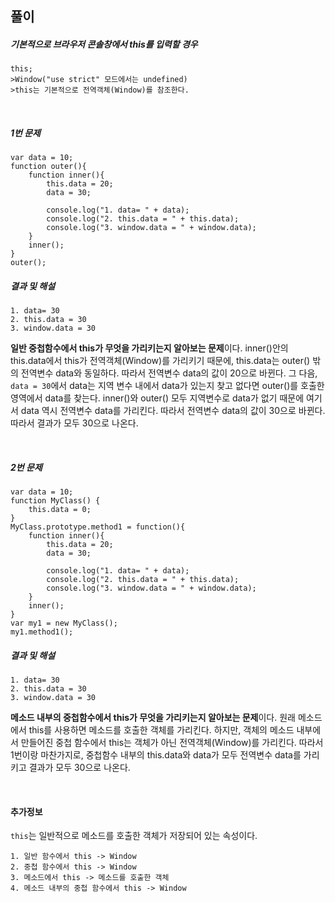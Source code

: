 ## 풀이

##### 기본적으로 브라우저 콘솔창에서 this를 입력할 경우
```
this;
>Window("use strict" 모드에서는 undefined)
>this는 기본적으로 전역객체(Window)를 참조한다.
```
<br>

##### 1번 문제

```
var data = 10;
function outer(){
    function inner(){
        this.data = 20;
        data = 30;

        console.log("1. data= " + data);
        console.log("2. this.data = " + this.data);
        console.log("3. window.data = " + window.data);
    }
    inner();
}
outer();
```

##### 결과 및 해설

```
1. data= 30
2. this.data = 30
3. window.data = 30
```

**일반 중첩함수에서 this가 무엇을 가리키는지 알아보는 문제**이다. inner()안의 this.data에서 this가 전역객체(Window)를 가리키기 때문에, this.data는 outer() 밖의 전역변수 data와 동일하다. 따라서 전역변수 data의 값이 20으로 바뀐다. 그 다음, `data = 30`에서 data는 지역 변수 내에서 data가 있는지 찾고 없다면 outer()를 호출한 영역에서 data를 찾는다. inner()와 outer() 모두 지역변수로 data가 없기 때문에 여기서 data 역시 전역변수 data를 가리킨다. 따라서 전역변수 data의 값이 30으로 바뀐다. 따라서 결과가 모두 30으로 나온다.

<br>

##### 2번 문제

```
var data = 10;
function MyClass() {
    this.data = 0;
}
MyClass.prototype.method1 = function(){
    function inner(){
        this.data = 20;
        data = 30;

        console.log("1. data= " + data);
        console.log("2. this.data = " + this.data);
        console.log("3. window.data = " + window.data);
    }
    inner();
}
var my1 = new MyClass();
my1.method1();
```

##### 결과 및 해설
```
1. data= 30
2. this.data = 30
3. window.data = 30
```

**메소드 내부의 중첩함수에서 this가 무엇을 가리키는지 알아보는 문제**이다. 원래 메소드에서 this를 사용하면 메소드를 호출한 객체를 가리킨다. 하지만, 객체의 메소드 내부에서 만들어진 중첩 함수에서 this는 객체가 아닌 전역객체(Window)를 가리킨다. 따라서 1번이랑 마찬가지로, 중첩함수 내부의 this.data와 data가 모두 전역변수 data를 가리키고 결과가 모두 30으로 나온다.

<br>

#### 추가정보
`this`는 일반적으로 메소드를 호출한 객체가 저장되어 있는 속성이다. 

```
1. 일반 함수에서 this -> Window
2. 중첩 함수에서 this -> Window
3. 메소드에서 this -> 메소드를 호출한 객체
4. 메소드 내부의 중첩 함수에서 this -> Window
```
